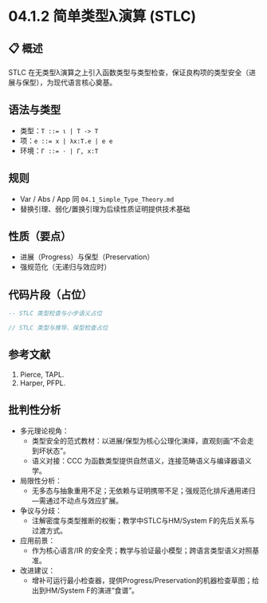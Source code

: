 # 04.1.2 简单类型λ演算 (STLC)

## 📋 概述

STLC 在无类型λ演算之上引入函数类型与类型检查，保证良构项的类型安全（进展与保型），为现代语言核心奠基。

## 语法与类型

- 类型：`T ::= ι | T -> T`
- 项：`e ::= x | λx:T.e | e e`
- 环境：`Γ ::= · | Γ, x:T`

## 规则

- Var / Abs / App 同 `04.1_Simple_Type_Theory.md`
- 替换引理、弱化/置换引理为后续性质证明提供技术基础

## 性质（要点）

- 进展（Progress）与保型（Preservation）
- 强规范化（无递归与效应时）

## 代码片段（占位）

```haskell
-- STLC 类型检查与小步语义占位
```

```rust
// STLC 类型与推导、保型检查占位
```

## 参考文献

1. Pierce, TAPL.
2. Harper, PFPL.

## 批判性分析

- 多元理论视角：
  - 类型安全的范式教材：以进展/保型为核心公理化演绎，直观刻画“不会走到坏状态”。
  - 语义对接：CCC 为函数类型提供自然语义，连接范畴语义与编译器语义学。
- 局限性分析：
  - 无多态与抽象重用不足；无依赖与证明携带不足；强规范化排斥通用递归—需通过不动点与效应扩展。
- 争议与分歧：
  - 注解密度与类型推断的权衡；教学中STLC与HM/System F的先后关系与过渡方式。
- 应用前景：
  - 作为核心语言/IR 的安全壳；教学与验证最小模型；跨语言类型语义对照基准。
- 改进建议：
  - 增补可运行最小检查器，提供Progress/Preservation的机器检查草图；给出到HM/System F的演进“食谱”。
